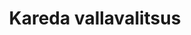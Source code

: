 ---
title: Kareda vallavalitsus
maintainer_name: Kristiina-Marita Alliksoo
maintainer_email: kristiina_m@kareda.ee
description: '' 
twitter: ''
---